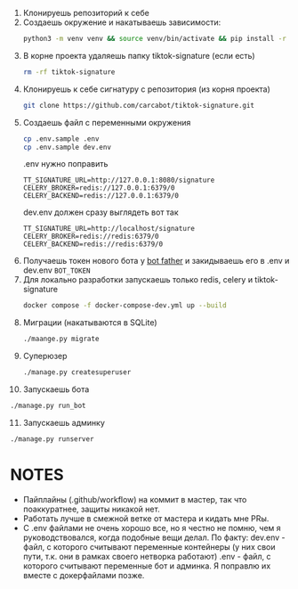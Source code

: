 1. Клонируешь репозиторий к себе
2. Создаешь окружение и накатываешь зависимости:
   ```bash
   python3 -m venv venv && source venv/bin/activate && pip install -r requirements.txt 
   ```
3. В корне проекта удаляешь папку tiktok-signature (если есть)
    ```bash
    rm -rf tiktok-signature
    ```
4. Клонируешь к себе сигнатуру с репозитория (из корня проекта)
   ```bash
   git clone https://github.com/carcabot/tiktok-signature.git
   ```
5. Создаешь файл с переменными окружения
   ```bash
   cp .env.sample .env
   cp .env.sample dev.env
   ```
   .env нужно поправить
   ```env
   TT_SIGNATURE_URL=http://127.0.0.1:8080/signature
   CELERY_BROKER=redis://127.0.0.1:6379/0
   CELERY_BACKEND=redis://127.0.0.1:6379/0
   ```
   dev.env должен сразу выглядеть вот так
   ```env
   TT_SIGNATURE_URL=http://localhost/signature
   CELERY_BROKER=redis://redis:6379/0
   CELERY_BACKEND=redis://redis:6379/0
   ```
6. Получаешь токен нового бота у <a href="https://t.me/BotFather">bot father</a> и закидываешь его в .env и dev.env ```BOT_TOKEN```
7. Для локально разработки запускаешь только redis, celery и tiktok-signature
   ```bash 
   docker compose -f docker-compose-dev.yml up --build 
   ```
8. Миграции (накатываются в SQLite)
   ```bash
   ./maange.py migrate 
   ```
9. Суперюзер
   ```bash
   ./manage.py createsuperuser 
   ```
10. Запускаешь бота
   ```bash
   ./manage.py run_bot
   ```
11. Запускаешь админку
   ```bash
   ./manage.py runserver
   ```


# NOTES
- Пайплайны (.github/workflow) на коммит в мастер, так что поаккуратнее, защиты никакой нет.
- Работать лучше в смежной ветке от мастера и кидать мне PRы.
- C .env файлами не очень хорошо все, но я честно не помню, чем я руководствовался, когда подобные вещи делал.
По факту:
dev.env - файл, с которого считывают переменные контейнеры (у них свои пути, т.к. они в рамках своего нетворка работают)
.env - файл, с которого считывают переменные бот и админка.
Я поправлю их вместе с докерфайлами позже.
